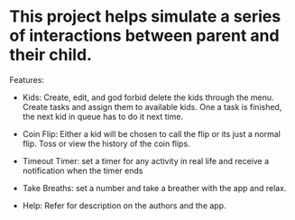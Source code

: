 # This project helps simulate a series of interactions between parent and their child.

Features: 
- Kids:  Create, edit, and god forbid delete the kids through the menu.
         Create tasks and assign them to available kids. One a task is finished, the next kid in queue has to do it next time.

- Coin Flip: Either a kid will be chosen to call the flip or its just a normal flip.
             Toss or view the history of the coin flips.
             
- Timeout Timer: set a timer for any activity in real life and receive a notification when the timer ends
- Take Breaths: set a number and take a breather with the app and relax.
- Help: Refer for description on the authors and the app.
